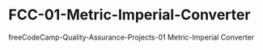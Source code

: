 # FCC-01-Metric-Imperial-Converter
freeCodeCamp-Quality-Assurance-Projects-01 Metric-Imperial Converter
